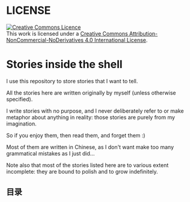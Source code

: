 # LICENSE

<a rel="license" href="http://creativecommons.org/licenses/by-nc-nd/4.0/"><img alt="Creative Commons Licence" style="border-width:0" src="https://i.creativecommons.org/l/by-nc-nd/4.0/88x31.png" /></a><br />This work is licensed under a <a rel="license" href="http://creativecommons.org/licenses/by-nc-nd/4.0/">Creative Commons Attribution-NonCommercial-NoDerivatives 4.0 International License</a>.

# Stories inside the shell

I use this repository to store stories that I want to tell.

All the stories here are written originally by myself (unless otherwise specified).

I write stories with no purpose, and I never deliberately refer to or make metaphor about anything in reality: those stories are purely from my imagination.

So if you enjoy them, then read them, and forget them :)

Most of them are written in Chinese, as I don't want make too many grammatical mistakes as I just did...

Note also that most of the stories listed here are to various extent incomplete: they are bound to polish and to grow indefinitely.

## 目录

